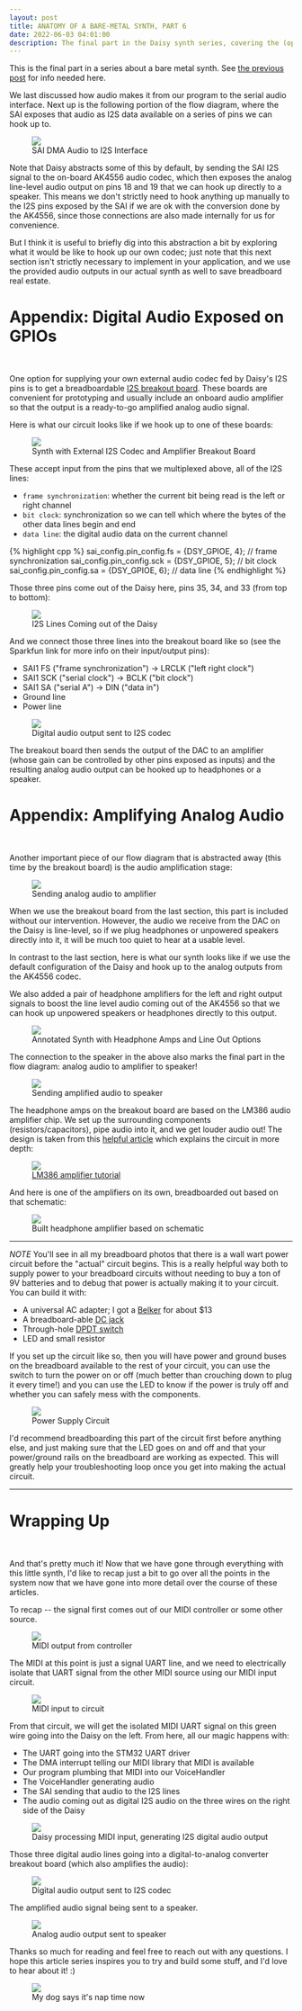 ```yaml
---
layout: post
title: ANATOMY OF A BARE-METAL SYNTH, PART 6
date: 2022-06-03 04:01:00
description: The final part in the Daisy synth series, covering the (optional) external codecs and audio amplification.
---
```


This is the final part in a series about a bare metal synth. See [the previous post](/2022/05/26/anatomyofabaremetalsynth_part5.html) for info needed here.

We last discussed how audio makes it from our program to the serial audio interface. Next up is the following portion of the flow diagram, where the SAI exposes that audio as I2S data
available on a series of pins we can hook up to.

<figure>
  <img class="col center" src="/img/bare_metal/flow_diagram_highlights/5_I2S_codec.png">
  <figcaption>SAI DMA Audio to I2S Interface</figcaption>
</figure>

Note that Daisy abstracts some of this by default, by sending the SAI I2S signal to the on-board AK4556
audio codec, which then exposes the analog line-level audio output on pins 18 and 19 that we can hook up directly to a speaker. This means we don't strictly need to 
hook anything up manually to the I2S pins exposed by the SAI if we are ok with the conversion done by the AK4556, since those connections are also made internally for us for convenience. 

But I think it is useful to briefly dig into this abstraction a bit by exploring what it would be like to hook up our own codec; just note that this next section isn't
strictly necessary to implement in your application, and we use the provided audio outputs in our actual synth as well to save breadboard real estate.

# Appendix: Digital Audio Exposed on GPIOs
<br>

One option for supplying your own external audio codec fed by Daisy's I2S pins is to get a breadboardable [I2S breakout board](https://learn.sparkfun.com/tutorials/i2s-audio-breakout-hookup-guide). These boards are convenient for prototyping and usually include an onboard audio amplifier so that the output is a ready-to-go amplified
analog audio signal.

Here is what our circuit looks like if we hook up to one of these boards:
<figure>
  <img class="col center" src="/img/bare_metal/i2s_external_codec.jpg">
  <figcaption>Synth with External I2S Codec and Amplifier Breakout Board</figcaption>
</figure>

These accept input from
the pins that we multiplexed above, all of the I2S lines:
- `frame synchronization`: whether the current bit being read is the left or right channel
- `bit clock`: synchronization so we can tell which where the bytes of the other data lines begin and end
- `data line`: the digital audio data on the current channel

{% highlight cpp %}
sai_config.pin_config.fs   = {DSY_GPIOE, 4}; // frame synchronization
sai_config.pin_config.sck  = {DSY_GPIOE, 5}; // bit clock
sai_config.pin_config.sa   = {DSY_GPIOE, 6}; // data line
{% endhighlight %}

Those three pins come out of the Daisy here, pins 35, 34, and 33 (from top to bottom):
<figure>
  <img class="col center" src="/img/bare_metal/2_uartin_highlight.jpg">
  <figcaption>I2S Lines Coming out of the Daisy</figcaption>
</figure>

And we connect those three lines into the breakout board like so (see the Sparkfun link for more info on their input/output pins):
- SAI1 FS ("frame synchronization") -> LRCLK ("left right clock")
- SAI1 SCK ("serial clock") -> BCLK ("bit clock")
- SAI1 SA ("serial A") -> DIN ("data in")
- Ground line
- Power line

<figure>
  <img class="col center" src="/img/bare_metal/3_i2s_out.jpg">
  <figcaption>Digital audio output sent to I2S codec</figcaption>
</figure>

The breakout board then sends the output of the DAC to an amplifier (whose gain can be controlled by other pins exposed as inputs) and the resulting analog audio output
can be hooked up to headphones or a speaker.

# Appendix: Amplifying Analog Audio
<br>

Another important piece of our flow diagram that is abstracted away (this time by the breakout board) is the audio amplification
stage:

<figure>
  <img class="col center" src="/img/bare_metal/flow_diagram_highlights/6_codec_to_amp.png">
  <figcaption>Sending analog audio to amplifier</figcaption>
</figure>

When we use the breakout board from the last section, this part is included without our intervention.
However, the audio we receive from the DAC on the Daisy is line-level, so if we plug headphones or unpowered speakers directly into it, it will be much too quiet
to hear at a usable level.

In contrast to the last section, here is what our synth looks like if we use the default configuration of the Daisy and hook up to the analog 
outputs from the AK4556 codec. 

We also added a pair of headphone amplifiers for the left and right output signals to boost the line level
audio coming out of the AK4556 so that we can hook up unpowered speakers or headphones directly to this output.

<figure>
  <img class="col center" src="/img/bare_metal/overhead_synth_highlight.jpeg">
  <figcaption>Annotated Synth with Headphone Amps and Line Out Options</figcaption>
</figure>

The connection to the speaker in the above also marks the final part in the flow diagram: analog audio to amplifier to speaker!

<figure>
  <img class="col center" src="/img/bare_metal/flow_diagram_highlights/7_amp_to_speaker.png">
  <figcaption>Sending amplified audio to speaker</figcaption>
</figure>

The headphone amps on the breakout board are based on the LM386 audio amplifier chip. We set up the surrounding components (resistors/capacitors),
pipe audio into it, and we get louder audio out!
The design is taken from this [helpful article](https://www.instructables.com/Tales-From-the-Chip-LM386-Audio-Amplifier/) which explains the circuit 
in more depth:
<figure>
  <img class="col center" src="/img/bare_metal/instructable_lm386.png">
  <figcaption><a href="https://www.instructables.com/Tales-From-the-Chip-LM386-Audio-Amplifier/"> LM386 amplifier tutorial</a></figcaption>
</figure>

And here is one of the amplifiers on its own, breadboarded out based on that schematic:

<figure>
  <img class="col center" src="/img/bare_metal/headphone_amp.jpg">
  <figcaption>Built headphone amplifier based on schematic</figcaption>
</figure>

------
*NOTE*
You'll see in all my breadboard photos that there is a wall wart power circuit before the "actual" circuit begins.
This is a really helpful way both to supply power to your breadboard circuits without needing to buy a ton of 9V batteries
and to debug that power is actually making it to your circuit. You can build it with:
- A universal AC adapter; I got a [Belker](https://www.newegg.com/p/2S7-04NU-00166) for about $13
- A breadboard-able [DC jack](https://www.sparkfun.com/products/119)
- Through-hole [DPDT switch](http://www.learningaboutelectronics.com/Articles/Double-pole-double-throw-switch-DPDT)
- LED and small resistor


 If you set up the circuit like so, then you will have power and ground buses on the breadboard available to the rest of your
 circuit, you can use the switch to turn the power on or off (much better than crouching down to plug it every time!) and
 you can use the LED to know if the power is truly off and whether you can safely mess with the components.

<figure>
  <img class="col center" src="/img/bare_metal/power_supply_circuit.jpg">
  <figcaption>Power Supply Circuit</figcaption>
</figure>

I'd recommend breadboarding this part of the circuit first before anything else, and just making sure that the LED goes on and off and 
that your power/ground rails on the breadboard are working as expected. This will greatly help your troubleshooting loop once you get into
making the actual circuit.

------


# Wrapping Up
<br>

And that's pretty much it! Now that we have gone through everything with this little synth, I'd like to recap just a bit to go over all the
points in the system now that we have gone into more detail over the course of these articles.

To recap -- the signal first comes out of our MIDI controller or some other source. 

<figure>
  <img class="col center" src="/img/bare_metal/0_midiout.jpg">
  <figcaption>MIDI output from controller</figcaption>
</figure>

The MIDI at this point is just a signal UART line,
and we need to electrically isolate that UART signal from the other MIDI source using our MIDI input circuit.

<figure>
  <img class="col center" src="/img/bare_metal/1_midiin.jpg">
  <figcaption>MIDI input to circuit</figcaption>
</figure>

From that circuit, we will get the isolated MIDI UART signal on this green wire going into the Daisy on the left.
From here, all our magic happens with:
- The UART going into the STM32 UART driver
- The DMA interrupt telling our MIDI library that MIDI is available
- Our program plumbing that MIDI into our VoiceHandler
- The VoiceHandler generating audio
- The SAI sending that audio to the I2S lines 
- The audio coming out as digital I2S audio on the three wires on the right side of the Daisy

<figure>
  <img class="col center" src="/img/bare_metal/2_uartin.jpg">
  <figcaption>Daisy processing MIDI input, generating I2S digital audio output</figcaption>
</figure>

Those three digital audio lines going into a digital-to-analog converter breakout board (which also amplifies the audio):

<figure>
  <img class="col center" src="/img/bare_metal/3_i2s_out.jpg">
  <figcaption>Digital audio output sent to I2S codec</figcaption>
</figure>

The amplified audio signal being sent to a speaker.

<figure>
  <img class="col center" src="/img/bare_metal/4_amplified_analog.jpg">
  <figcaption>Analog audio output sent to speaker</figcaption>
</figure>

Thanks so much for reading and feel free to reach out with any questions. I hope this article series inspires you
to try and build some stuff, and I'd love to hear about it! :)

<figure>
  <img class="col center" src="/img/embedded_2/gordon_mel9.jpg">
  <figcaption>My dog says it's nap time now</figcaption>
</figure>
